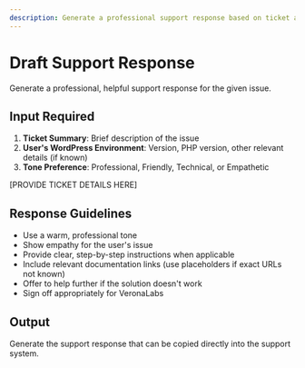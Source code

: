 ```yaml
---
description: Generate a professional support response based on ticket analysis
---
```


# Draft Support Response

Generate a professional, helpful support response for the given issue.

## Input Required

1. **Ticket Summary**: Brief description of the issue
2. **User's WordPress Environment**: Version, PHP version, other relevant details (if known)
3. **Tone Preference**: Professional, Friendly, Technical, or Empathetic

[PROVIDE TICKET DETAILS HERE]

## Response Guidelines

- Use a warm, professional tone
- Show empathy for the user's issue
- Provide clear, step-by-step instructions when applicable
- Include relevant documentation links (use placeholders if exact URLs not known)
- Offer to help further if the solution doesn't work
- Sign off appropriately for VeronaLabs

## Output

Generate the support response that can be copied directly into the support system.
